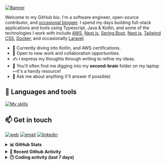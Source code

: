 [![Banner](https://raw.githubusercontent.com/wilfriedago/wilfriedago/main/assets/1.png)][website]

Welcome to my GitHub bio. I'm a software engineer, open-source contributor, and [occasional blogger][blog]. I spend my days building full-stack applications and tools using Typescript, Java & Kotlin, and some of the technologies I work with include [AWS](https://aws.amazon.com/fr/), [Next.js](https://nextjs.org/), [Spring Boot](https://spring.io/projects/spring-boot), [Nest.js](https://nestjs.com/), [Tailwind CSS](https://github.com/tailwindlabs/tailwindcss), [Docker](https://www.docker.com/), and occasionally [Laravel](https://laravel.com/).

- 🔭 Currently diving into Kotlin, and AWS certifications.
- 👯 Open to new work and collaboration opportunities.
- ✍️ I express my thoughts through writing to refine my ideas.
- 🧠 You'll often find me digging into my **second-brain** folder on my laptop—it's a handy resource!
- 💬 Ask me about anything (I'll answer if possible)

## 🎨 Languages and tools

[![My skills](https://skillicons.dev/icons?i=typescript,js,nodejs,nest,java,kotlin,spring,python,fastapi,django,aws,docker,vscode,idea,tailwind&perline=15)](https://wilfriedago.dev/about#skills)

## 📫 Get in touch
[![web](https://img.shields.io/badge/WEBSITE-12100E?logo=google-earth&color=282A36)][website]
[![email](https://img.shields.io/badge/MAIL-12100E?logo=mailgun&color=282A36)][mail]
[![linkedin](https://img.shields.io/badge/LINKEDIN-12100E?logo=linkedin&color=282A36)][linkedin]


<details>
  <summary><b>📊 GitHub Stats</b></summary>
	<br/>
	<p align="left">
		<img width="49.5%" src="https://github-readme-stats.vercel.app/api?username=wilfriedago&show_icons=true&count_private=true&title_color=10b981&icon_color=10b981&theme=react&hide_border=true" />
		<img width="49.5%" src="https://streak-stats.demolab.com/?user=wilfriedago&hide_border=true&theme=react&ring=10b981&fire=fff&currStreakNum=fff&sideLabels=10b981&currStreakLabel=10b981&sideNums=fff" />
	</p>
</details>

<details>
  <summary><b>📅 Recent Github Activity</b></summary>
	<br>

<!--RECENT_ACTIVITY:last_update-->
Last Updated: Saturday, June 21st, 2025, 4:20:11 AM
<!--RECENT_ACTIVITY:last_update_end-->

<!--RECENT_ACTIVITY:start-->
1. ⭐ Starred [hrkfdn/ncspot](https://github.com/hrkfdn/ncspot)<br>
2. ⬆️ Pushed 2 commit(s) to [wilfriedago/dotfiles](https://github.com/wilfriedago/dotfiles)<br>
3. ⭐ Starred [aziz/tmTheme-Editor](https://github.com/aziz/tmTheme-Editor)<br>
4. 🔱 Forked [wilfriedago/moke-smoke](https://github.com/wilfriedago/moke-smoke) from [penteleichuk/Moke-Smoke](https://github.com/penteleichuk/Moke-Smoke)<br>
5. ⭐ Starred [penteleichuk/Moke-Smoke](https://github.com/penteleichuk/Moke-Smoke)<br>
<!--RECENT_ACTIVITY:end-->
</details>

<details>
  <summary><b>🕐 Coding activity (last 7 days)</b></summary>
	<br>

<!--START_SECTION:waka-->

```python
Total Time: 24 hrs 24 mins

Java              17 hrs 24 mins  █████████████████▓░░░░░░░   71.30 %
Groovy            1 hr 8 mins     █░░░░░░░░░░░░░░░░░░░░░░░░   04.66 %
textmate          42 mins         ▓░░░░░░░░░░░░░░░░░░░░░░░░   02.88 %
Properties        32 mins         ▓░░░░░░░░░░░░░░░░░░░░░░░░   02.23 %
XML               29 mins         ▓░░░░░░░░░░░░░░░░░░░░░░░░   02.03 %
Java Properties   29 mins         ▓░░░░░░░░░░░░░░░░░░░░░░░░   02.00 %
Text              19 mins         ▒░░░░░░░░░░░░░░░░░░░░░░░░   01.33 %
Gradle            18 mins         ▒░░░░░░░░░░░░░░░░░░░░░░░░   01.29 %
```

<!--END_SECTION:waka-->
</details>

[website]: https://wilfriedago.dev
[linkedin]: https://linkedin.com/in/wilfriedago
[blog]: https://wilfriedago.dev/blog
[mail]: mailto:me@wilfriedago.dev
